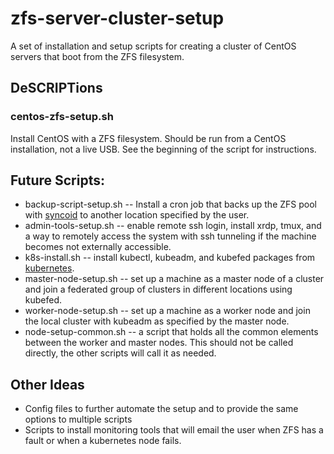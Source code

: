 # zfs-server-cluster-setup
A set of installation and setup scripts for creating a cluster of CentOS servers that boot from the ZFS filesystem.

## DeSCRIPTions

### centos-zfs-setup.sh
Install CentOS with a ZFS filesystem. Should be run from a CentOS installation, not a live USB. See the beginning of the script for instructions.

## Future Scripts:
* backup-script-setup.sh -- Install a cron job that backs up the ZFS pool with [syncoid](https://github.com/jimsalterjrs/sanoid) to another location specified by the user.
* admin-tools-setup.sh -- enable remote ssh login, install xrdp, tmux, and a way to remotely access the system with ssh tunneling if the machine becomes not externally accessible.
* k8s-install.sh -- install kubectl, kubeadm, and kubefed packages from [kubernetes](https://kubernetes.io/).
* master-node-setup.sh -- set up a machine as a master node of a cluster and join a federated group of clusters in different locations using kubefed.
* worker-node-setup.sh -- set up a machine as a worker node and join the local cluster with kubeadm as specified by the master node.
* node-setup-common.sh -- a script that holds all the common elements between the worker and master nodes. This should not be called directly, the other scripts will call it as needed.

## Other Ideas
* Config files to further automate the setup and to provide the same options to multiple scripts
* Scripts to install monitoring tools that will email the user when ZFS has a fault or when a kubernetes node fails.
